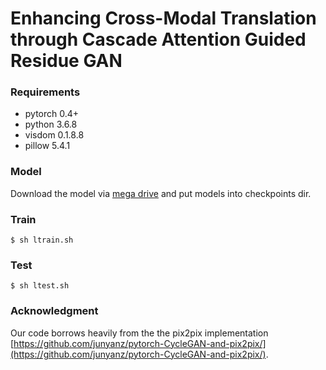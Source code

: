 # Enhancing Cross-Modal Translation through Cascade Attention Guided Residue GAN

### Requirements
- pytorch 0.4+
- python 3.6.8
- visdom 0.1.8.8
- pillow 5.4.1
### Model
Download the model via [mega drive](https://mega.nz/file/qcZGQYCZ#h1ES1VhEYfE0taP3tnMWm9F201XeIIGkJ_UknGX1rFs) and put models into checkpoints dir.
### Train
`$ sh ltrain.sh`
### Test
`$ sh ltest.sh`
### Acknowledgment
Our code borrows heavily from the the pix2pix implementation [https://github.com/junyanz/pytorch-CycleGAN-and-pix2pix/](https://github.com/junyanz/pytorch-CycleGAN-and-pix2pix/).


